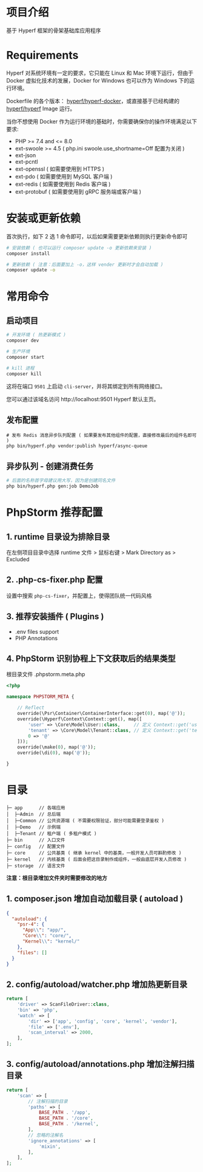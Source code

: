 # 项目介绍

基于 Hyperf 框架的骨架基础库应用程序

# Requirements

Hyperf 对系统环境有一定的要求，它只能在 Linux 和 Mac 环境下运行，但由于 Docker 虚拟化技术的发展，Docker for Windows 也可以作为 Windows 下的运行环境。

Dockerfile 的各个版本： [hyperf/hyperf-docker](https://github.com/hyperf/hyperf-docker)，或直接基于已经构建的 [hyperf/hyperf](https://hub.docker.com/r/hyperf/hyperf) Image 运行。

当你不想使用 Docker 作为运行环境的基础时，你需要确保你的操作环境满足以下要求:

 - PHP >= 7.4 and <= 8.0
 - ext-swoole >= 4.5 ( php.ini swoole.use_shortname=Off 配置为关闭 )
 - ext-json
 - ext-pcntl
 - ext-openssl ( 如需要使用到 HTTPS )
 - ext-pdo ( 如需要使用到 MySQL 客户端 )
 - ext-redis ( 如需要使用到 Redis 客户端 )
 - ext-protobuf ( 如需要使用到 gRPC 服务端或客户端 )

# 安装或更新依赖

首次执行，如下 2 选 1 命令即可，以后如果需要更新依赖则执行更新命令即可

```bash
# 安装依赖 ( 也可以运行 composer update -o 更新依赖来安装 )
composer install

# 更新依赖 ( 注意：后面要加上 -o，这样 vender 更新时才会自动加载 )
composer update -o
```
# 常用命令

## 启动项目

```bash
# 开发环境 ( 热更新模式 )
composer dev

# 生产环境
composer start

# kill 进程
composer kill
```
这将在端口 `9501` 上启动 `cli-server`，并将其绑定到所有网络接口。

您可以通过该域名访问 http://localhost:9501 Hyperf 默认主页。

## 发布配置
```
# 发布 Redis 消息异步队列配置 ( 如果要发布其他组件的配置，直接修改最后的组件名即可 )
php bin/hyperf.php vendor:publish hyperf/async-queue
```

## 异步队列 - 创建消费任务

```bash
# 后面的名称首字母建议用大写，因为是创建同名文件
php bin/hyperf.php gen:job DemoJob
```

# PhpStorm 推荐配置

## 1. runtime 目录设为排除目录
在左侧项目目录中选择 runtime 文件 > 鼠标右键 > Mark Directory as > Excluded

## 2. .php-cs-fixer.php 配置

设置中搜索 `php-cs-fixer`，并配置上，使得团队统一代码风格

## 3. 推荐安装插件 ( Plugins )

- .env files support
- PHP Annotations

## 4. PhpStorm 识别协程上下文获取后的结果类型

根目录文件 .phpstorm.meta.php

```php
<?php

namespace PHPSTORM_META {

    // Reflect
    override(\Psr\Container\ContainerInterface::get(0), map('@'));
    override(\Hyperf\Context\Context::get(), map([
        'user' => \Core\Model\User::class,     // 定义 Context::get('user')
        'tenant' => \Core\Model\Tenant::class, // 定义 Context::get('tenant')
        0 => '@'
    ]));
    override(\make(0), map('@'));
    override(\di(0), map('@'));

}
```

# 目录

```
├─ app      // 各端应用
│  ├─Admin  // 总后端
│  ├─Common // 公共资源端 ( 不需要权限验证，部分可能需要登录鉴权 )
│  ├─Demo   // 示例端
│  ├─Tenant // 租户端 ( 多租户模式 )
├─ bin      // 入口文件
├─ config   // 配置文件
├─ core     // 公共基类 ( 继承 kernel 中的基类，一般开发人员可斟酌修改 )
├─ kernel   // 内核基类 ( 后面会把这目录制作成组件，一般由底层开发人员修改 )
├─ storage  // 语言文件

```

**注意：根目录增加文件夹时需要修改的地方**

## 1. composer.json 增加自动加载目录 ( autoload )
```json
{
  "autoload": {
    "psr-4": {
      "App\\": "app/",
      "Core\\": "core/",
      "Kernel\\": "kernel/"
    },
    "files": []
  }
}
```

## 2. config/autoload/watcher.php 增加热更新目录
```php
return [
    'driver' => ScanFileDriver::class,
    'bin' => 'php',
    'watch' => [
        'dir' => ['app', 'config', 'core', 'kernel', 'vendor'],
        'file' => ['.env'],
        'scan_interval' => 2000,
    ],
];
```

## 3. config/autoload/annotations.php 增加注解扫描目录
```php
return [
    'scan' => [
        // 注解扫描的目录
        'paths' => [
            BASE_PATH . '/app',
            BASE_PATH . '/core',
            BASE_PATH . '/kernel',
        ],
        // 忽略的注解名
        'ignore_annotations' => [
            'mixin',
        ],
    ],
];
```
